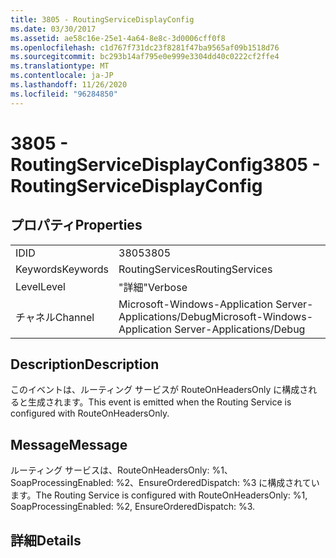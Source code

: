 ```yaml
---
title: 3805 - RoutingServiceDisplayConfig
ms.date: 03/30/2017
ms.assetid: ae58c16e-25e1-4a64-8e8c-3d0006cff0f8
ms.openlocfilehash: c1d767f731dc23f8281f47ba9565af09b1518d76
ms.sourcegitcommit: bc293b14af795e0e999e3304dd40c0222cf2ffe4
ms.translationtype: MT
ms.contentlocale: ja-JP
ms.lasthandoff: 11/26/2020
ms.locfileid: "96284850"
---
```

# <a name="3805---routingservicedisplayconfig"></a><span data-ttu-id="f59a2-102">3805 - RoutingServiceDisplayConfig</span><span class="sxs-lookup"><span data-stu-id="f59a2-102">3805 - RoutingServiceDisplayConfig</span></span>

## <a name="properties"></a><span data-ttu-id="f59a2-103">プロパティ</span><span class="sxs-lookup"><span data-stu-id="f59a2-103">Properties</span></span>  
  
|||  
|-|-|  
|<span data-ttu-id="f59a2-104">ID</span><span class="sxs-lookup"><span data-stu-id="f59a2-104">ID</span></span>|<span data-ttu-id="f59a2-105">3805</span><span class="sxs-lookup"><span data-stu-id="f59a2-105">3805</span></span>|  
|<span data-ttu-id="f59a2-106">Keywords</span><span class="sxs-lookup"><span data-stu-id="f59a2-106">Keywords</span></span>|<span data-ttu-id="f59a2-107">RoutingServices</span><span class="sxs-lookup"><span data-stu-id="f59a2-107">RoutingServices</span></span>|  
|<span data-ttu-id="f59a2-108">Level</span><span class="sxs-lookup"><span data-stu-id="f59a2-108">Level</span></span>|<span data-ttu-id="f59a2-109">"詳細"</span><span class="sxs-lookup"><span data-stu-id="f59a2-109">Verbose</span></span>|  
|<span data-ttu-id="f59a2-110">チャネル</span><span class="sxs-lookup"><span data-stu-id="f59a2-110">Channel</span></span>|<span data-ttu-id="f59a2-111">Microsoft-Windows-Application Server-Applications/Debug</span><span class="sxs-lookup"><span data-stu-id="f59a2-111">Microsoft-Windows-Application Server-Applications/Debug</span></span>|  
  
## <a name="description"></a><span data-ttu-id="f59a2-112">Description</span><span class="sxs-lookup"><span data-stu-id="f59a2-112">Description</span></span>  

 <span data-ttu-id="f59a2-113">このイベントは、ルーティング サービスが RouteOnHeadersOnly に構成されると生成されます。</span><span class="sxs-lookup"><span data-stu-id="f59a2-113">This event is emitted when the Routing Service is configured with RouteOnHeadersOnly.</span></span>  
  
## <a name="message"></a><span data-ttu-id="f59a2-114">Message</span><span class="sxs-lookup"><span data-stu-id="f59a2-114">Message</span></span>  

 <span data-ttu-id="f59a2-115">ルーティング サービスは、RouteOnHeadersOnly: %1、SoapProcessingEnabled: %2、EnsureOrderedDispatch: %3 に構成されています。</span><span class="sxs-lookup"><span data-stu-id="f59a2-115">The Routing Service is configured with RouteOnHeadersOnly: %1, SoapProcessingEnabled: %2, EnsureOrderedDispatch: %3.</span></span>  
  
## <a name="details"></a><span data-ttu-id="f59a2-116">詳細</span><span class="sxs-lookup"><span data-stu-id="f59a2-116">Details</span></span>
